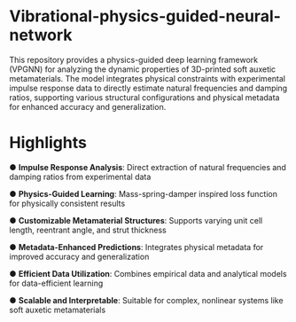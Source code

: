 # Vibrational-physics-guided-neural-network
This repository provides a physics-guided deep learning framework (VPGNN) for analyzing the dynamic properties of 3D-printed soft auxetic metamaterials. The model integrates physical constraints with experimental impulse response data to directly estimate natural frequencies and damping ratios, supporting various structural configurations and physical metadata for enhanced accuracy and generalization.

# Highlights
● **Impulse Response Analysis**: Direct extraction of natural frequencies and damping ratios from experimental data

● **Physics-Guided Learning**: Mass-spring-damper inspired loss function for physically consistent results

● **Customizable Metamaterial Structures**: Supports varying unit cell length, reentrant angle, and strut thickness

● **Metadata-Enhanced Predictions**: Integrates physical metadata for improved accuracy and generalization

● **Efficient Data Utilization**: Combines empirical data and analytical models for data-efficient learning

● **Scalable and Interpretable**: Suitable for complex, nonlinear systems like soft auxetic metamaterials
